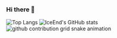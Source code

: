 ### Hi there 👋

![Top Langs](https://github-readme-stats.vercel.app/api/top-langs/?username=cuijiawei123)
![IceEnd's GitHub stats](https://github-immortality.vercel.app/api?username=cuijiawei123)
<picture>
  <source media="(prefers-color-scheme: dark)" srcset="https://raw.githubusercontent.com/cuijiawei123/cuijiawei123/output/github-contribution-grid-snake-dark.svg">
  <source media="(prefers-color-scheme: light)" srcset="https://raw.githubusercontent.com/cuijiawei123/cuijiawei123/output/github-contribution-grid-snake.svg">
  <img alt="github contribution grid snake animation" src="https://raw.githubusercontent.com/cuijiawei123/cuijiawei123/output/github-contribution-grid-snake.svg">
</picture>



